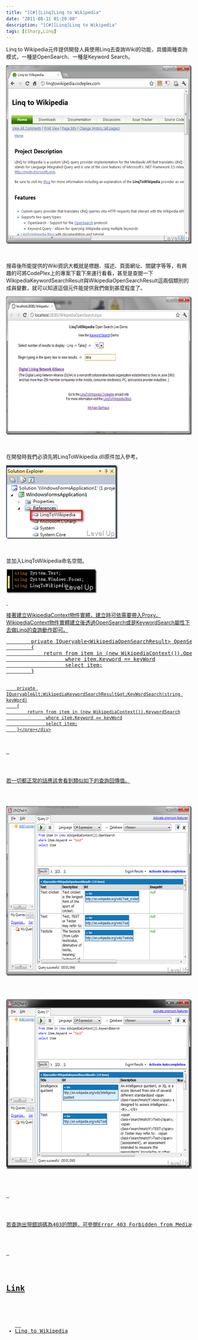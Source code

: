 ```yaml
---
title: "[C#][Linq]Linq to Wikipedia"
date: "2011-08-11 01:20:08"
description: "[C#][Linq]Linq to Wikipedia"
tags: [CSharp,Linq]
---
```


<p>Linq to Wikipedia</a>元件提供開發人員使用Linq去查詢Wiki的功能，具備兩種查詢模式，一種是OpenSearch、一種是Keyword Search。</p>  <p><a href="http://files.dotblogs.com.tw/larrynung/1108/CLinqLinqtoWikipedia_BBDD/image_2.png"><img style="border-bottom: 0px; border-left: 0px; border-top: 0px; border-right: 0px" border="0" alt="image" src="\images\posts\32900\image_thumb.png" width="554" height="484" /></a> </p>  <p> </p>  <p>搜尋後所能提供的Wiki資訊大概就是標題、描述、頁面網址、關鍵字等等，有興趣的可將CodePlex上的專案下載下來運行看看，甚至是查閱一下WikipediaKeywordSearchResult與WikipediaOpenSearchResult這兩個類別的成員變數，就可以知道這個元件能提供我們做到甚麼程度了。</p>  <p><a href="http://files.dotblogs.com.tw/larrynung/1108/CLinqLinqtoWikipedia_BBDD/image_12.png"><img style="border-bottom: 0px; border-left: 0px; border-top: 0px; border-right: 0px" border="0" alt="image" src="\images\posts\32900\image_thumb_5.png" width="644" height="375" /></a> </p>  <p> </p>  <p>在開發時我們必須先將LinqToWikipedia.dll原件加入參考。</p>  <p><a href="http://files.dotblogs.com.tw/larrynung/1108/CLinqLinqtoWikipedia_BBDD/image_6.png"><img style="border-bottom: 0px; border-left: 0px; border-top: 0px; border-right: 0px" border="0" alt="image" src="\images\posts\32900\image_thumb_2.png" width="303" height="200" /></a> </p>  <p> </p>  <p>並加入LinqToWikipedia命名空間。</p>  <p><a href="http://files.dotblogs.com.tw/larrynung/1108/CLinqLinqtoWikipedia_BBDD/image_4.png"><img style="border-bottom: 0px; border-left: 0px; border-top: 0px; border-right: 0px" border="0" alt="image" src="\images\posts\32900\image_thumb_1.png" width="246" height="65" /> </p>  <p> </p>  <p>接著建立WikipediaContext物件實體，建立時可依需要帶入Proxy。WikipediaContext物件實體建立後透過OpenSearch或是KeywordSearch屬性下去做Linq的查詢動作即可。</p>  <div style="padding-bottom: 0px; margin: 0px; padding-left: 0px; padding-right: 0px; display: inline; float: none; padding-top: 0px" id="scid:812469c5-0cb0-4c63-8c15-c81123a09de7:d9d0ae49-3a61-4d7e-8f54-1088556dd420" class="wlWriterSmartContent"><pre name="code" class="c#">        private IQueryable&lt;WikipediaOpenSearchResult&gt; OpenSearch(string keyWord)
        {
            return from item in (new WikipediaContext()).OpenSearch
                   where item.Keyword == keyWord
                   select item;
        }

        private IQueryable&lt;WikipediaKeywordSearchResult&gt;KeyWordSearch(string keyWord)
        {
            return from item in (new WikipediaContext()).KeywordSearch
                   where item.Keyword == keyWord
                   select item;
        }</pre></div>

<p> </p>

<p>若一切都正常的話應該會看到類似如下的查詢回傳值。</p>

<p><img style="border-bottom: 0px; border-left: 0px; border-top: 0px; border-right: 0px" border="0" alt="image" src="\images\posts\32900\image_thumb_4.png" width="644" height="460" /> </p>

<p><img style="border-bottom: 0px; border-left: 0px; border-top: 0px; border-right: 0px" border="0" alt="image" src="\images\posts\32900\image_thumb_3.png" width="644" height="460" /> </p>

<p> </p>

<p>若查詢出現錯誤碼為403的問題，可參閱Error 403 Forbidden from Mediawiki API</a>，因為這問題已被修正，所以簡單的說若是你還有碰到該問題，解決的辦法就是將下載下來的<a href="http://linqtowikipedia.codeplex.com/" target="_blank">Linq to Wikipedia專案開起來後重建，改用新建出來的dll應該就可以了。</p>

<p> </p>

<h2>Link</h2>

<ul>
  <li>Linq to Wikipedia</li>
</ul>
